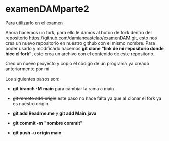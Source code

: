 # examenDAMparte2
Para utilizarlo en el examen

Ahora hacemos un fork, para ello le damos al boton de fork dentro del repositorio https://github.com/damiancastelao/examenDAM.git, esto nos crea un nuevo repositorio en nuestro github con el mismo nombre. Para poder usarlo y modificarlo hacemos **git clone "link de mi repositorio donde hice el fork"**, esto crea un archivo con el contenido de este repositorio.

Creo un nuevo proyecto y copio el código de un programa ya creado anteriormente por mi

Los siguientes pasos son:

* **git branch -M main** para cambiar la rama a main

* ~~git remote add origin~~ este paso no hace falta ya que al clonar el fork ya es nuestro origin.

* **git add Readme.me** y **git add Main.java**

* **git commit -m "nombre commit"**

* **git push -u origin main**




